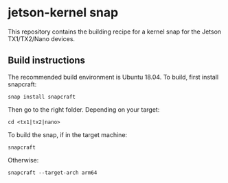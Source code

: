 # jetson-kernel snap

This repository contains the building recipe for a kernel snap for the
Jetson TX1/TX2/Nano devices.

## Build instructions

The recommended build environment is Ubuntu 18.04. To build, first
install snapcraft:

`snap install snapcraft`

Then go to the right folder. Depending on your target:

`cd <tx1|tx2|nano>`

To build the snap, if in the target machine:

`snapcraft`

Otherwise:

`snapcraft --target-arch arm64`
